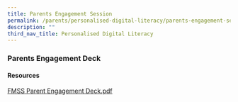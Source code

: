 ```yaml
---
title: Parents Engagement Session
permalink: /parents/personalised-digital-literacy/parents-engagement-session/
description: ""
third_nav_title: Personalised Digital Literacy
---
```

### Parents Engagement Deck

#### Resources

[FMSS Parent Engagement Deck.pdf](/files/parentengagement.pdf)